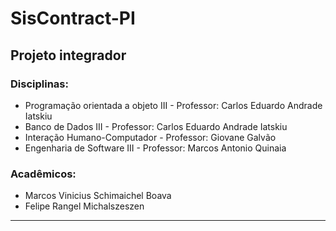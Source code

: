 # SisContract-PI
## Projeto integrador
### Disciplinas: 
* Programação orientada a objeto III - Professor: Carlos Eduardo Andrade Iatskiu
* Banco de Dados III - Professor: Carlos Eduardo Andrade Iatskiu
* Interação Humano-Computador - Professor: Giovane Galvão
* Engenharia de Software III - Professor: Marcos Antonio Quinaia
### Acadêmicos:
* Marcos Vinicius Schimaichel Boava
* Felipe Rangel Michalszeszen
----------------------------------------------------------------------------------
